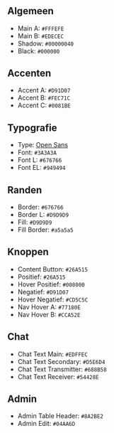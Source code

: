 #

## Algemeen

- Main A: `#FFFEFE`
- Main B: `#EDECEC`
- Shadow: `#00000040`
- Black: `#000000`

## Accenten

- Accent A: `#D91D07`
- Accent B: `#FEC71C`
- Accent C: `#0081BE`

## Typografie

- Type: [Open Sans](https://fonts.google.com/specimen/Open+Sans)
- Font: `#3A3A3A`
- Font L: `#676766`
- Font EL: `#949494`

## Randen

- Border: `#676766` 
- Border L: `#D9D9D9`
- Fill: `#D9D9D9`
- Fill Border: `#a5a5a5`

## Knoppen

- Content Button: `#26A515`
- Positief: `#26A515`
- Hover Positief: `#008000`
- Negatief: `#D91D07`
- Hover Negatief: `#CD5C5C`
- Nav Hover A: `#77180E`
- Nav Hover B: `#CCA52E`

## Chat

- Chat Text Main: `#EDFFEC`
- Chat Text Secondary: `#D5E6D4`
- Chat Text Transmitter: `#688B58`
- Chat Text Receiver: `#54428E`

## Admin

- Admin Table Header: `#8A2BE2`
- Admin Edit: `#04AA6D`
